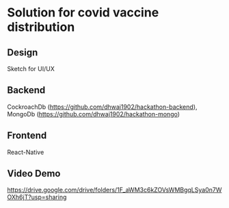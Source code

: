 # Solution for covid vaccine distribution
## Design
Sketch for UI/UX
## Backend
CockroachDb (https://github.com/dhwaj1902/hackathon-backend), 
MongoDb (https://github.com/dhwaj1902/hackathon-mongo)
## Frontend
React-Native
## Video Demo
https://drive.google.com/drive/folders/1F_aWM3c6kZOVsWMBgqLSya0n7WOXh6jT?usp=sharing
